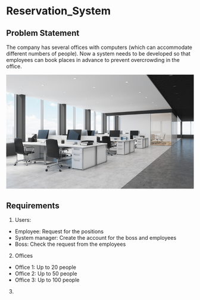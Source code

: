 # Reservation_System

## Problem Statement
The company has several offices with computers (which can accommodate different numbers of people). Now a system needs to be developed so that employees can book places in advance to prevent overcrowding in the office.

![image](pics/empty-office-modern-clean.png)

## Requirements
1. Users:
- Employee: Request for the positions
- System manager: Create the account for the boss and employees
- Boss: Check the request from the employees
2. Offices
- Office 1: Up to 20 people
- Office 2: Up to 50 people
- Office 3: Up to 100 people
3. 


